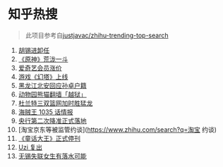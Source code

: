 # 知乎热搜

> 此项目参考自[justjavac/zhihu-trending-top-search](https://github.com/justjavac/zhihu-trending-top-search/blob/main/utils.ts)

<!-- BEGIN -->
  <!-- 最后更新时间:Thu Dec 16 2021 14:10:41 GMT+0000 (Coordinated Universal Time) -->
  1. [胡锡进卸任](https://www.zhihu.com/search?q=胡锡进)
1. [《原神》荒泷一斗](https://www.zhihu.com/search?q=原神)
1. [爱奇艺会员涨价](https://www.zhihu.com/search?q=爱奇艺)
1. [游戏《幻塔》上线](https://www.zhihu.com/search?q=幻塔)
1. [黑龙江北安回应孙卓户籍](https://www.zhihu.com/search?q=孙卓)
1. [动物园熊猫翻墙「越狱」](https://www.zhihu.com/search?q=熊猫翻墙)
1. [杜兰特三双篮网加时胜猛龙](https://www.zhihu.com/search?q=篮网)
1. [海贼王 1035 话情报](https://www.zhihu.com/search?q=海贼王)
1. [央行第二次降准正式落地](https://www.zhihu.com/search?q=央行降准)
1. [淘宝京东等被监管约谈](https://www.zhihu.com/search?q=淘宝 约谈)
1. [《童话大王》正式停刊](https://www.zhihu.com/search?q=童话大王)
1. [Uzi 复出](https://www.zhihu.com/search?q=uzi)
1. [无锡失联女生有落水可能](https://www.zhihu.com/search?q=无锡失联女生)
  <!-- END -->